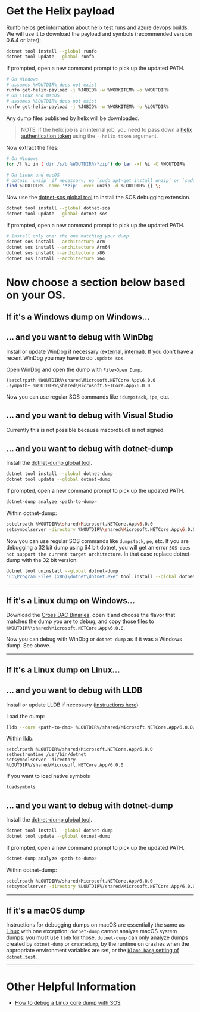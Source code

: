 # Get the Helix payload

[Runfo](https://github.com/jaredpar/runfo/tree/master/runfo#runfo) helps get information about helix test runs and azure devops builds. We will use it to download the payload and symbols (recommended version 0.6.4 or later):
```sh
dotnet tool install --global runfo
dotnet tool update --global runfo
```
If prompted, open a new command prompt to pick up the updated PATH.
```sh
# On Windows
# assumes %WOUTDIR% does not exist
runfo get-helix-payload -j %JOBID% -w %WORKITEM% -o %WOUTDIR%
# On Linux and macOS
# assumes %LOUTDIR% does not exist
runfo get-helix-payload -j %JOBID% -w %WORKITEM% -o %LOUTDIR%
```

Any dump files published by helix will be downloaded.

> NOTE: if the helix job is an internal job, you need to pass down a [helix authentication token](https://helix.dot.net/Account/Tokens) using the `--helix-token` argument.

Now extract the files:

```sh
# On Windows
for /f %i in ('dir /s/b %WOUTDIR%\*zip') do tar -xf %i -C %WOUTDIR%

# On Linux and macOS
# obtain `unzip` if necessary; eg `sudo apt-get install unzip` or `sudo dnf install unzip`
find %LOUTDIR% -name '*zip' -exec unzip -d %LOUTDIR% {} \;
```

Now use the [dotnet-sos global tool](https://docs.microsoft.com/en-us/dotnet/core/diagnostics/dotnet-sos) to install the SOS debugging extension.
```sh
dotnet tool install --global dotnet-sos
dotnet tool update --global dotnet-sos
```
If prompted, open a new command prompt to pick up the updated PATH.
```sh
# Install only one: the one matching your dump
dotnet sos install --architecture Arm
dotnet sos install --architecture Arm64
dotnet sos install --architecture x86
dotnet sos install --architecture x64
```

# Now choose a section below based on your OS.

## If it's a Windows dump on Windows...

## ... and you want to debug with WinDbg

Install or update WinDbg if necessary ([external](https://docs.microsoft.com/en-us/windows-hardware/drivers/debugger/debugger-download-tools), [internal](https://osgwiki.com/wiki/Installing_WinDbg)). If you don't have a recent WinDbg you may have to do `.update sos`.

Open WinDbg and open the dump with `File>Open Dump`.

```
!setclrpath %WOUTDIR%\shared\Microsoft.NETCore.App\6.0.0
.sympath+ %WOUTDIR%\shared\Microsoft.NETCore.App\6.0.0
```

Now you can use regular SOS commands like `!dumpstack`, `!pe`, etc.

## ... and you want to debug with Visual Studio

Currently this is not possible because mscordbi.dll is not signed.

## ... and you want to debug with dotnet-dump

Install the [dotnet-dump global tool](https://docs.microsoft.com/en-us/dotnet/core/diagnostics/dotnet-dump).
```sh
dotnet tool install --global dotnet-dump
dotnet tool update --global dotnet-dump
```
If prompted, open a new command prompt to pick up the updated PATH.
```sh
dotnet-dump analyze <path-to-dump>
```
Within dotnet-dump:
```sh
setclrpath %WOUTDIR%\shared\Microsoft.NETCore.App\6.0.0
setsymbolserver -directory %WOUTDIR%\shared\Microsoft.NETCore.App\6.0.0
```

Now you can use regular SOS commands like `dumpstack`, `pe`, etc.
If you are debugging a 32 bit dump using 64 bit dotnet, you will get an error `SOS does not support the current target architecture`. In that case replace dotnet-dump with the 32 bit version:
```sh
dotnet tool uninstall --global dotnet-dump
"C:\Program Files (x86)\dotnet\dotnet.exe" tool install --global dotnet-dump
```
---
## If it's a Linux dump on Windows...

Download the [Cross DAC Binaries](https://dev.azure.com/dnceng/public/_apis/build/builds/%BUILDID%/artifacts?artifactName=CoreCLRCrossDacArtifacts&api-version=6.0&%24format=zip), open it and choose the flavor that matches the dump you are to debug, and copy those files to `%WOUTDIR%\shared\Microsoft.NETCore.App\6.0.0`.

Now you can debug with WinDbg or `dotnet-dump` as if it was a Windows dump. See above.

---
## If it's a Linux dump on Linux...

## ... and you want to debug with LLDB

Install or update LLDB if necessary ([instructions here](https://github.com/dotnet/diagnostics/blob/master/documentation/lldb/linux-instructions.md))

Load the dump:
```sh
lldb --core <path-to-dmp> %LOUTDIR%/shared/Microsoft.NETCore.App/6.0.0/dotnet
```

Within lldb:
```
setclrpath %LOUTDIR%/shared/Microsoft.NETCore.App/6.0.0
sethostruntime /usr/bin/dotnet
setsymbolserver -directory %LOUTDIR%/shared/Microsoft.NETCore.App/6.0.0
```
If you want to load native symbols
```
loadsymbols
```

## ... and you want to debug with dotnet-dump

Install the [dotnet-dump global tool](https://docs.microsoft.com/en-us/dotnet/core/diagnostics/dotnet-dump).
```sh
dotnet tool install --global dotnet-dump
dotnet tool update --global dotnet-dump
```
If prompted, open a new command prompt to pick up the updated PATH.
```sh
dotnet-dump analyze <path-to-dump>
```
Within dotnet-dump:
```sh
setclrpath %LOUTDIR%/shared/Microsoft.NETCore.App/6.0.0
setsymbolserver -directory %LOUTDIR%/shared/Microsoft.NETCore.App/6.0.0
```

---
## If it's a macOS dump

Instructions for debugging dumps on macOS are essentially the same as [Linux](#If-it's-a-Linux-dump-on-Linux...) with one exception: `dotnet-dump` cannot analyze macOS system dumps: you must use `lldb` for those. `dotnet-dump` can only analyze dumps created by `dotnet-dump` or `createdump`, by the runtime on crashes when the appropriate environment variables are set, or the [`blame-hang` setting of `dotnet test`](https://docs.microsoft.com/en-us/dotnet/core/tools/dotnet-test).

---
# Other Helpful Information

* [How to debug a Linux core dump with SOS](https://github.com/dotnet/diagnostics/blob/master/documentation/debugging-coredump.md)
